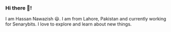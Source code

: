 ### Hi there 👋!
I am Hassan Nawazish 😃. I am from Lahore, Pakistan and currently working for Senarybits. I love to explore and learn about new things.
<br/>
<!-- ![Hassan's GitHub stats](https://github-readme-stats.vercel.app/api?username=hsnnaw&show_icons=true&theme=dark)
![GitHub Streak](https://github-readme-streak-stats.herokuapp.com/?user=hsnnaw&theme=dark) -->

<!-- ![alt-text](https://user-images.githubusercontent.com/5713670/87202985-820dcb80-c2b6-11ea-9f56-7ec461c497c3.gif) -->


